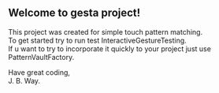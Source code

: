 ## Welcome to gesta project!

This project was created for simple touch pattern matching.  
To get started try to run test InteractiveGestureTesting.  
If u want to try to incorporate it quickly to your project just use PatternVaultFactory.  

Have great coding,  
J. B. Way.
